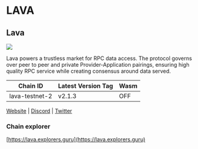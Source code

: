 # LAVA

## Lava <a href="#lava" id="lava"></a>

![](https://services.kjnodes.com/assets/images/logos/lava.png)

Lava powers a trustless market for RPC data access. The protocol governs over peer to peer and private Provider-Application pairings, ensuring high quality RPC service while creating consensus around data served.

| Chain ID       | Latest Version Tag | Wasm |
| -------------- | ------------------ | ---- |
| lava-testnet-2 | v2.1.3             | OFF  |

[Website](https://lavanet.xyz/) | [Discord](https://discord.com/invite/Tbk5NxTCdA) | [Twitter](https://twitter.com/lavanetxyz)

### Chain explorer <a href="#chain-explorer" id="chain-explorer"></a>

[https://lava.explorers.guru](https://lava.explorers.guru)
